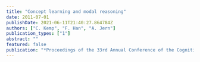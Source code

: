 ```yaml
---
title: "Concept learning and modal reasoning"
date: 2011-07-01
publishDate: 2021-06-11T21:40:27.864784Z
authors: ["C. Kemp", "F. Han", "A. Jern"]
publication_types: ["1"]
abstract: ""
featured: false
publication: "*Proceedings of the 33rd Annual Conference of the Cognitive Science Society*"
---
```


